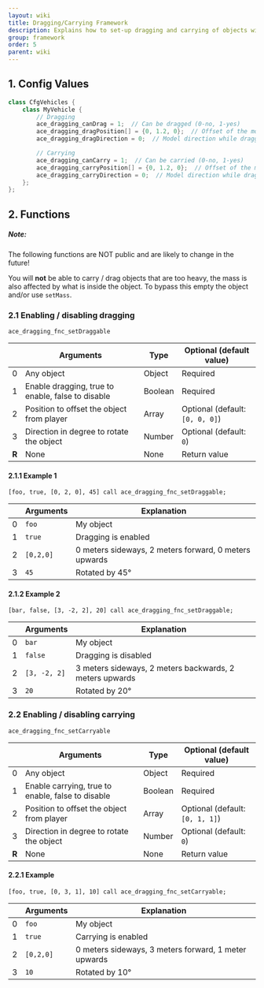 ```yaml
---
layout: wiki
title: Dragging/Carrying Framework
description: Explains how to set-up dragging and carrying of objects with the ACE3 dragging and carrying system.
group: framework
order: 5
parent: wiki
---
```


## 1. Config Values

```c++
class CfgVehicles {
    class MyVehicle {
        // Dragging
        ace_dragging_canDrag = 1;  // Can be dragged (0-no, 1-yes)
        ace_dragging_dragPosition[] = {0, 1.2, 0};  // Offset of the model from the body while dragging (same as attachTo)
        ace_dragging_dragDirection = 0;  // Model direction while dragging (same as setDir after attachTo)

        // Carrying
        ace_dragging_canCarry = 1;  // Can be carried (0-no, 1-yes)
        ace_dragging_carryPosition[] = {0, 1.2, 0};  // Offset of the model from the body while dragging (same as attachTo)
        ace_dragging_carryDirection = 0;  // Model direction while dragging (same as setDir after attachTo)
    };
};
```


## 2. Functions

<div class="panel callout">
    <h5>Note:</h5>
    <p>The following functions are NOT public and are likely to change in the future!</p>
</div>

You will **not** be able to carry / drag objects that are too heavy, the mass is also affected by what is inside the object. To bypass this empty the object and/or use `setMass`.

### 2.1 Enabling / disabling dragging

`ace_dragging_fnc_setDraggable`

|   | Arguments | Type | Optional (default value)
| - | --------- | ---- | ------------------------
| 0 | Any object | Object | Required
| 1 | Enable dragging, true to enable, false to disable | Boolean | Required
| 2 | Position to offset the object from player | Array | Optional (default: `[0, 0, 0]`)
| 3 | Direction in degree to rotate the object | Number | Optional (default: `0`)
| **R** | None | None | Return value

#### 2.1.1 Example 1

`[foo, true, [0, 2, 0], 45] call ace_dragging_fnc_setDraggable;`

|   | Arguments | Explanation
| - | --------- | -----------
| 0 | `foo` | My object
| 1 | `true` | Dragging is enabled
| 2 | `[0,2,0]` | 0 meters sideways, 2 meters forward, 0 meters upwards
| 3 | `45` | Rotated by 45°

#### 2.1.2 Example 2

`[bar, false, [3, -2, 2], 20] call ace_dragging_fnc_setDraggable;`

|   | Arguments | Explanation
| - | --------- | -----------
| 0 | `bar` | My object
| 1 | `false` | Dragging is disabled
| 2 | `[3, -2, 2]` | 3 meters sideways, 2 meters backwards, 2 meters upwards
| 3 | `20` | Rotated by 20°


### 2.2 Enabling / disabling carrying

`ace_dragging_fnc_setCarryable`

|   | Arguments | Type | Optional (default value)
| - | --------- | ---- | ------------------------
| 0 | Any object | Object | Required
| 1 | Enable carrying, true to enable, false to disable | Boolean | Required
| 2 | Position to offset the object from player | Array | Optional (default: `[0, 1, 1]`)
| 3 | Direction in degree to rotate the object | Number | Optional (default: `0`)
| **R** | None | None | Return value

#### 2.2.1 Example

`[foo, true, [0, 3, 1], 10] call ace_dragging_fnc_setCarryable;`

|   | Arguments | Explanation
| - | --------- | -----------
| 0 |  `foo` | My object
| 1 |  `true`| Carrying is enabled
| 2 | `[0,2,0]` | 0 meters sideways, 3 meters forward, 1 meter upwards
| 3 | `10` | Rotated by 10°
